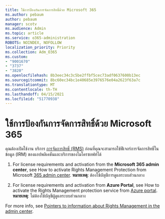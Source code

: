 ```yaml
---
title: ใช้การป้องกันการจัดการสิทธิ์ด้วย Microsoft 365
ms.author: pebaum
author: pebaum
manager: scotv
ms.audience: Admin
ms.topic: article
ms.service: o365-administration
ROBOTS: NOINDEX, NOFOLLOW
localization_priority: Priority
ms.collection: Adm_O365
ms.custom:
- "9001670"
- "3737"
- "3820"
ms.openlocfilehash: 8b3eec34c3c5be2ffbf5cec73adf0637600b13ec
ms.sourcegitcommit: 8bc60ec34bc1e40685e3976576e04a2623f63a7c
ms.translationtype: MT
ms.contentlocale: th-TH
ms.lasthandoff: 04/15/2021
ms.locfileid: "51770938"
---
```

# <a name="use-rights-management-protection-with-microsoft-365"></a>ใช้การป้องกันการจัดการสิทธิ์ด้วย Microsoft 365

คุณต้องเปิดใช้งาน บริการ [การจัดการสิทธิ์ (RMS)](https://docs.microsoft.com/azure/information-protection/what-is-azure-rms) ก่อนที่คุณจะสามารถใช้ฟีเจอร์การจัดการสิทธิ์ในข้อมูล (IRM) ของแอปพลิเคชันและบริการของไมโครซอฟท์ได้

1. For license requirements and activation from the **Microsoft 365 admin center**, see How to activate Rights Management Protection from Microsoft [365 admin center](https://docs.microsoft.com/azure/information-protection/activate-office365). **หมายเหตุ**: ต้องใช้บัญชีการดูแลระบบส่วนกลาง

2. For license requirements and activation from **Azure Portal**, see How to activate the Rights Management protection service from [Azure portal](https://docs.microsoft.com/azure/information-protection/activate-azure). **หมายเหตุ**: ไม่ต้องใช้บัญชีผู้ดูแลระบบส่วนกลาง

For more info, see [Pointers to information about Rights Management in the admin center](https://docs.microsoft.com/office365/enterprise/activate-rms-in-office-365).
